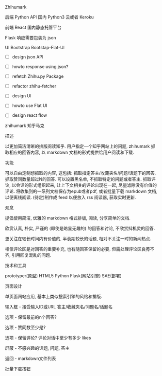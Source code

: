 



Zhihumark


后端 Python API 国内 Python3 云或者 Keroku

前端 React 国内静态托管平台

Flask 响应需要包装为 json

UI Bootstrap Bootstap-Flat-UI


- [ ] design json API
- [ ] howto response using json?



- [ ] refetch Zhihu.py Package
- [ ] refactor zhihu-fetcher

- [ ] design UI
- [ ] howto use Flat UI
- [ ] design react flow

zhihumark 知乎马克


描述

以更加简洁清晰的排版阅读知乎. 用户指定一个知乎网站上的问题, zhihumark 抓取相应的回答内容, 以 markdown 文档的形式提供给用户阅读和下载.


功能

可以自由定制想抓取的内容, 这包括: 抓取指定答主/收藏夹名/问题/话题下的回答, 抓取赞同数量超过N的回答.
可以设置黑名单, 不抓取特定的问题或者答主.
抓取评论, 以会话的形式组织起来, 让上下文相关的评论出现在一起, 尽量滤除没有价值的评论.
将收集到的一系列文档保存为epub或者pdf, 或者批量下载 markdown 文档, 以便离线阅读.
(待定)制作成 feed 以便放入 rss 阅读器, 获取实时更新.


观念

提倡使用简洁, 优雅的 markdown 格式排版, 阅读, 分享简单的文档.

欣赏认真, 朴实, 严谨的 (即使是略显无趣的) 的回答和讨论, 不欣赏抖机灵的回答.

更关注在较长时间内有价值的, 半衰期较长的话题, 相对不关注一时的新闻热点.

相信评论区是对回答的重要补充, 也有随回答保留的必要, 但需处理评论区良莠不齐, 引用回复混乱的问题.


技术和工具

prototyper(原型) HTML5 Python Flask(网站引擎) SAE(部署)


页面设计

单页面网站应用, 基本上类似搜索引擎的风格和排版.

输入框 - 接受输入ID或URL 答主/收藏夹名/问题名/话题名

选项 - 保留最前的n个回答?

选项 - 赞同数至少是?

选项 - 保留评论? 评论对话中至少有多少 likes

屏蔽 - 不感兴趣的话题, 问题, 答主

返回 - markdown文件列表

批量下载按钮